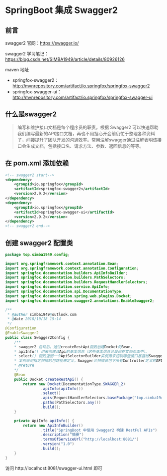 # SpringBoot 集成 Swagger2

## 前言

swagger2 官网：https://swagger.io/

swagger2 学习笔记：https://blog.csdn.net/SIMBA1949/article/details/80926126

maven 地址

* springfox-swagger2：http://mvnrepository.com/artifact/io.springfox/springfox-swagger2
* springfox-swagger-ui：http://mvnrepository.com/artifact/io.springfox/springfox-swagger-ui

## 什么是swagger2

> 编写和维护接口文档是每个程序员的职责，根据 Swagger2 可以快速帮助我们编写最新的API接口文档，再也不用担心开会前仍忙于整理各种资料了，间接提升了团队开发的沟通效率。常用注解swagger通过注解表明该接口会生成文档，包括接口名、请求方法、参数、返回信息的等等。

## 在 pom.xml 添加依赖

```xml
<!-- swagger2 start-->
<dependency>
    <groupId>io.springfox</groupId>
    <artifactId>springfox-swagger2</artifactId>
    <version>2.9.2</version>
</dependency>
<dependency>
    <groupId>io.springfox</groupId>
    <artifactId>springfox-swagger-ui</artifactId>
    <version>2.9.2</version>
</dependency>
<!-- swagger2 end-->
```

## 创建 swagger2 配置类

```java
package top.simba1949.config;

import org.springframework.context.annotation.Bean;
import org.springframework.context.annotation.Configuration;
import springfox.documentation.builders.ApiInfoBuilder;
import springfox.documentation.builders.PathSelectors;
import springfox.documentation.builders.RequestHandlerSelectors;
import springfox.documentation.service.ApiInfo;
import springfox.documentation.spi.DocumentationType;
import springfox.documentation.spring.web.plugins.Docket;
import springfox.documentation.swagger2.annotations.EnableSwagger2;

/**
 * @author simba1949@outlook.com
 * @date 2018/10/18 15:14
 */
@Configuration
@EnableSwagger2
public class Swagger2Config {
    /**
    * swagger2 启动后，通过createRestApi函数创建Docket的Bean，
    * apiInfo() 用来创建该Api的基本信息（这些基本信息会展现在文档页面中）。
    * select() 函数返回一个ApiSelectorBuilder实例用来控制哪些接口暴露给Swagger来展现，
    * 本例采用指定扫描的包路径来定义，Swagger会扫描该包下所有Controller定义的API，并产生文档内容（除了被@ApiIgnore指定的请求）。
    * @return
    */
    @Bean
    public Docket createRestApi() {
        return new Docket(DocumentationType.SWAGGER_2)
                .apiInfo(apiInfo())
                .select()
                .apis(RequestHandlerSelectors.basePackage("top.simba1949.controller"))
                .paths(PathSelectors.any())
                .build();
    }

    private ApiInfo apiInfo() {
        return new ApiInfoBuilder()
                .title("SpringBoot 中使用 Swagger2 构建 RestFul APIs")
                .description("摘要")
                .termsOfServiceUrl("http://localhost:8081/")
                .version("1.0")
                .build();
    }
}
```

访问 http://localhost:8081/swagger-ui.html 即可